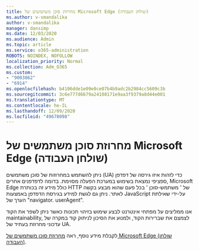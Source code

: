 ```yaml
---
title: מחרוזת סוכן משתמשים של Microsoft Edge (שולחן העבודה)
ms.author: v-smandalika
author: v-smandalika
manager: dansimp
ms.date: 12/03/2020
ms.audience: Admin
ms.topic: article
ms.service: o365-administration
ROBOTS: NOINDEX, NOFOLLOW
localization_priority: Normal
ms.collection: Adm_O365
ms.custom:
- "9003862"
- "6914"
ms.openlocfilehash: b4106dde1e09e0ce07b4b9adc2b2984cc5609c3b
ms.sourcegitcommit: 3c6e777d6679a24108171e9aa3f9379a8d44e001
ms.translationtype: MT
ms.contentlocale: he-IL
ms.lasthandoff: 12/09/2020
ms.locfileid: "49678098"
---
```

# <a name="microsoft-edge-user-agent-string-desktop"></a>מחרוזת סוכן משתמשים של Microsoft Edge (שולחן העבודה)

ניתן להשתמש במחרוזות של סוכן משתמשים (UA) כדי לזהות איזו גירסה של דפדפן ספציפי נמצאת בשימוש במערכת הפעלה מסוימת. בדומה לדפדפנים אחרים, Microsoft Edge כולל מידע זה בכותרת HTTP של ' משתמש-סוכן ' בכל פעם שהוא מבצע בקשה לאתר. ניתן גם לגשת למידע בגירסת הדפדפן באמצעות JavaScript על-ידי שאילתת הערך של "navigator. userAgent".

אנו ממליצים על מפתחי אינטרנט לבצע שימוש בזיהוי תכונות כאשר ניתן לשפר את הקוד maintainability, לצמצם את שברירות הקוד, ולמנוע את הסיכון לניתוק קוד במקרה של עדכוני מחרוזת בעתיד של UA.

לקבלת מידע נוסף, ראה [מחרוזת סוכן משתמשים של Microsoft Edge (שולחן העבודה)](https://docs.microsoft.com/microsoft-edge/web-platform/user-agent-string).